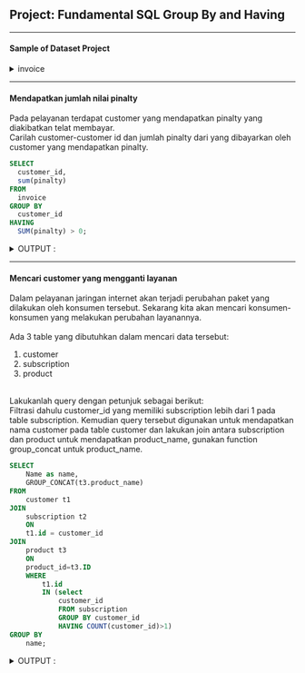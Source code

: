 ## Project: Fundamental SQL Group By and Having

----

#### Sample of Dataset Project

<details>
<summary markdown="span">invoice</summary>

| invoice_id | invoice_code | customer_id | invoice_date        | product_id | total_price | pinalty |
|------------|--------------|-------------|---------------------|------------|-------------|---------|
|          1 | INV-43378-1  |           1 | 2018-10-05 00:00:00 |      10001 |      100000 | NULL    |
|          2 | INV-43379-2  |           2 | 2018-10-06 00:00:00 |      10001 |      100000 | NULL    |
|          3 | INV-43380-3  |           3 | 2018-10-07 00:00:00 |      10003 |      300000 | NULL    |
|          4 | INV-43381-4  |           4 | 2018-10-08 00:00:00 |      10001 |      100000 | NULL    |
|          5 | INV-43382-5  |           5 | 2018-10-09 00:00:00 |      10003 |      300000 | NULL    |

</details>

----

#### Mendapatkan jumlah nilai pinalty
Pada pelayanan terdapat customer yang mendapatkan pinalty yang diakibatkan telat membayar.</br>
Carilah customer-customer id dan jumlah pinalty dari yang dibayarkan oleh customer yang mendapatkan pinalty.

```sql
SELECT 
  customer_id, 
  sum(pinalty) 
FROM 
  invoice
GROUP BY 
  customer_id
HAVING 
  SUM(pinalty) > 0;
```

<details>
<summary markdown="span">OUTPUT :</summary>

| customer_id | sum(pinalty) |
|-------------|--------------|
|          31 |        50000 |
|          32 |        25000 |
|          33 |        63000 |
|          34 |        52500 |
|          35 |        52500 |
|          36 |        52500 |
|          37 |        52500 |
|          38 |        63000 |
|          39 |       252000 |
|          40 |        63000 |
|          41 |        63000 |
|          42 |       105000 |
|          43 |        63000 |
|          44 |       105000 |
|          45 |       252000 |
|          46 |        52500 |

</details>

----

#### Mencari customer yang mengganti layanan
Dalam pelayanan jaringan internet akan terjadi perubahan paket yang dilakukan oleh konsumen tersebut.
Sekarang kita akan mencari konsumen-konsumen yang melakukan perubahan layanannya.</br>
</br>
Ada 3 table yang dibutuhkan dalam mencari data tersebut:</br>
1. customer</br>
2. subscription</br>
3. product</br>
</br>
Lakukanlah query dengan petunjuk sebagai berikut:</br>
Filtrasi dahulu customer_id yang memiliki subscription lebih dari 1 pada table subscription.
Kemudian query tersebut digunakan untuk mendapatkan nama customer pada table customer dan lakukan join antara subscription dan product 
untuk mendapatkan product_name, gunakan function group_concat untuk product_name.

```sql
SELECT
	Name as name,
	GROUP_CONCAT(t3.product_name) 
FROM 
	customer t1 
JOIN 
	subscription t2 
	ON 
	t1.id = customer_id 
JOIN 
	product t3 
	ON 
	product_id=t3.ID 
	WHERE 
		t1.id 
		IN (select 
			customer_id 
			FROM subscription 
			GROUP BY customer_id 
			HAVING COUNT(customer_id)>1)
GROUP BY 
	name;
```

<details>
<summary markdown="span">OUTPUT :</summary>

| name                 | GROUP_CONCAT(t3.product_name) |
|----------------------|-------------------------------|
| Aisyah Umi Agustina  | Gamer Package,Faster Package  |
| Laswi Saputra        | Family Package,Gamer Package  |
| Makara Pangestu      | Faster Package,Family Package |
| Rama Putra           | Family Package,Family Package |
| Tugiman Jailani M.Ak | Faster Package,Family Package |
| Wani Nurdiyanti      | Family Package,Private User   |

</details>
